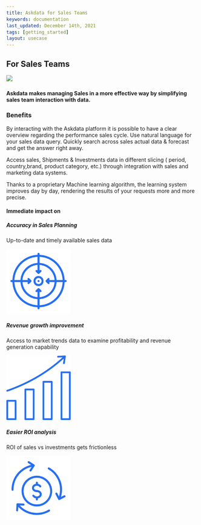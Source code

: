 ```yaml
---
title: Askdata for Sales Teams
keywords: documentation
last_updated: December 14th, 2021
tags: [getting_started]
layout: usecase
---
```


## For Sales Teams

<img src="/media/use-cases/role/sales_teams.png" class="image-doc p-3">

#### Askdata makes managing Sales in a more effective way by simplifying sales team interaction with data. 

### Benefits

By interacting with the Askdata platform it is possible to have a clear overview regarding the performance sales cycle.
Use natural language for your sales data query. Quickly search across sales actual data & forecast and get the answer right away.

Access sales, Shipments & Investments data in different slicing ( period, country,brand, product category, etc.) through integration with sales and marketing data systems.

Thanks to a proprietary Machine learning algorithm, the learning system improves day by day, rendering the results of your requests more and more precise.

#### Immediate impact on

<div class="row">
  <div class="col-sm-4">
    <div class="card">
      <div class="card-body text-center">
        <h5 class="card-title">Accuracy in Sales Planning</h5>
        <p class="card-text">Up-to-date and timely available sales data

</p>
         <img src="/media/use-cases/icons/Sales_1.png" class="card-img" alt="Sales Accuracy" style="max-width:170px">
      </div>
    </div>
  </div>
  <div class="col-sm-4">
    <div class="card">
      <div class="card-body">
        <h5 class="card-title">Revenue growth improvement</h5>
        <p class="card-text">Access to market trends data to examine profitability and revenue generation capability
</p>
        <img src="/media/use-cases/icons/Sales_2.png" class="card-img" alt="Sales Accuracy" style="max-width:170px">
      </div>
    </div>
  </div>
    <div class="col-sm-4">
    <div class="card">
      <div class="card-body">
        <h5 class="card-title">Easier ROI analysis</h5>
        <p class="card-text">ROI of sales vs investments gets frictionless</p>
        <img src="/media/use-cases/icons/Sales_3.png" class="card-img" alt="Sales Accuracy" style="max-width:170px">
      </div>
    </div>
  </div>
</div>